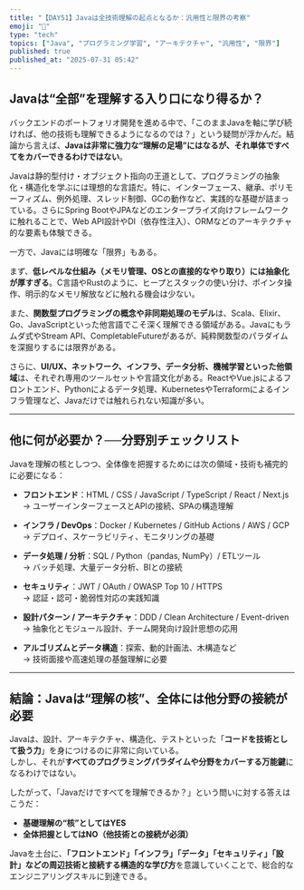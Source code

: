 ```yaml
---
title: "【DAY51】Javaは全技術理解の起点となるか：汎用性と限界の考察"
emoji: "🧠"
type: "tech"
topics: ["Java", "プログラミング学習", "アーキテクチャ", "汎用性", "限界"]
published: true
published_at: "2025-07-31 05:42"
---
```


## Javaは“全部”を理解する入り口になり得るか？

バックエンドのポートフォリオ開発を進める中で、「このままJavaを軸に学び続ければ、他の技術も理解できるようになるのでは？」という疑問が浮かんだ。結論から言えば、**Javaは非常に強力な“理解の足場”にはなるが、それ単体ですべてをカバーできるわけではない**。

Javaは静的型付け・オブジェクト指向の王道として、プログラミングの抽象化・構造化を学ぶには理想的な言語だ。特に、インターフェース、継承、ポリモーフィズム、例外処理、スレッド制御、GCの動作など、実践的な基礎が詰まっている。さらにSpring BootやJPAなどのエンタープライズ向けフレームワークに触れることで、Web API設計やDI（依存性注入）、ORMなどのアーキテクチャ的な要素も体験できる。

一方で、Javaには明確な「限界」もある。

まず、**低レベルな仕組み（メモリ管理、OSとの直接的なやり取り）には抽象化が厚すぎる**。C言語やRustのように、ヒープとスタックの使い分け、ポインタ操作、明示的なメモリ解放などに触れる機会は少ない。

また、**関数型プログラミングの概念や非同期処理のモデル**は、Scala、Elixir、Go、JavaScriptといった他言語でこそ深く理解できる領域がある。Javaにもラムダ式やStream API、CompletableFutureがあるが、純粋関数型のパラダイムを深掘りするには限界がある。

さらに、**UI/UX、ネットワーク、インフラ、データ分析、機械学習といった他領域**は、それぞれ専用のツールセットや言語文化がある。ReactやVue.jsによるフロントエンド、Pythonによるデータ処理、KubernetesやTerraformによるインフラ管理など、Javaだけでは触れられない知識が多い。

---

## 他に何が必要か？──分野別チェックリスト

Javaを理解の核としつつ、全体像を把握するためには次の領域・技術も補完的に必要になる：

- **フロントエンド**：HTML / CSS / JavaScript / TypeScript / React / Next.js  
  → ユーザーインターフェースとAPIの接続、SPAの構造理解

- **インフラ / DevOps**：Docker / Kubernetes / GitHub Actions / AWS / GCP  
  → デプロイ、スケーラビリティ、モニタリングの基礎

- **データ処理 / 分析**：SQL / Python（pandas, NumPy）/ ETLツール  
  → バッチ処理、大量データ分析、BIとの接続

- **セキュリティ**：JWT / OAuth / OWASP Top 10 / HTTPS  
  → 認証・認可・脆弱性対応の実践知識

- **設計パターン / アーキテクチャ**：DDD / Clean Architecture / Event-driven  
  → 抽象化とモジュール設計、チーム開発向け設計思想の応用

- **アルゴリズムとデータ構造**：探索、動的計画法、木構造など  
  → 技術面接や高速処理の基盤理解に必要

---

## 結論：Javaは“理解の核”、全体には他分野の接続が必要

Javaは、設計、アーキテクチャ、構造化、テストといった「**コードを技術として扱う力**」を身につけるのに非常に向いている。  
しかし、それが**すべてのプログラミングパラダイムや分野をカバーする万能鍵**になるわけではない。

したがって、「Javaだけですべてを理解できるか？」という問いに対する答えはこうだ：

- **基礎理解の“核”としてはYES**  
- **全体把握としてはNO（他技術との接続が必須）**

Javaを土台に、**「フロントエンド」「インフラ」「データ」「セキュリティ」「設計」などの周辺技術と接続する構造的な学び方**を意識していくことで、総合的なエンジニアリングスキルに到達できる。